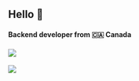 <div align="left">
  <h2>Hello 👋</h2>

  <h4>Backend developer from 🇨🇦 Canada</h4>

  <h4></h4>

  <img src="https://readme-stats-iota.vercel.app/api/top-langs/?username=Dankyss&border_color=21262D&langs_count=10&hide_border=false&theme=github_dark&layout=compact" />
  <br><br>
  <img src="https://visitor-badge.glitch.me/badge?page_id=Dankyss.Dankyss" />
</div>

